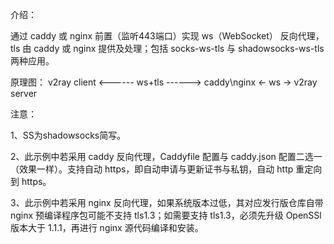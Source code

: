 介绍：

通过 caddy 或 nginx 前置（监听443端口）实现 ws（WebSocket） 反向代理，tls 由 caddy 或 nginx 提供及处理；包括 socks-ws-tls 与 shadowsocks-ws-tls 两种应用。

原理图： v2ray client <------ ws+tls ------> caddy\nginx <- ws -> v2ray server

注意：

1、SS为shadowsocks简写。 

2、此示例中若采用 caddy 反向代理，Caddyfile 配置与 caddy.json 配置二选一（效果一样）。支持自动 https，即自动申请与更新证书与私钥，自动 http 重定向到 https。

3、此示例中若采用 nginx 反向代理，如果系统版本过低，其对应发行版仓库自带 nginx 预编译程序包可能不支持 tls1.3；如需要支持 tls1.3，必须先升级 OpenSSl 版本大于 1.1.1，再进行 nginx 源代码编译和安装。
